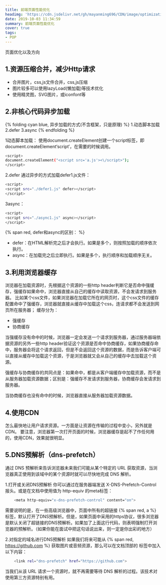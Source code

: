 ```yaml
---
title: 前端页面性能优化
headimg: 'https://cdn.jsdelivr.net/gh/mayanming696/CDN/image/optimization.png'
date: 2019-10-03 11:34:59
summary: 前端页面性能优化
cover: true
tags:
- POP
---
```


页面优化以及方向

<!-- more -->

## 1.资源压缩合并，减少Http请求
- 合并图片，css,js文件合并，css,js压缩
- 图片较多可以使用lazyLoad(懒加载)等技术优化
- 使用精灵图，SVG图片，或iconfont等

## 2.非核心代码异步加载

{% folding cyan blue, 异步加载的方式(不含框架，只是原理) %}
1.动态脚本加载
2.defer
3.async
{% endfolding %}

1动态脚本加载：
使用document.createElement创建一个script标签，即document.createElement‘script′，在需要的时候调用。

``` bash
<script>
document.createElement("<script src='a.js'><\/script>");
</script>
``` 

2.defer
通过异步的方式加载defer1.js文件：

``` bash
<script>
<script src="./defer1.js" defer></script>
</script>
``` 

3async：

``` bash
<script>
<script src="./async1.js" async></script>
</script>
``` 

{% span red, defer和async的区别： %}
- defer：在HTML解析完之后才会执行。如果是多个，则按照加载的顺序依次执行。
- async：在加载完之后立即执行。如果是多个，执行顺序和加载顺序无关。

## 3.利用浏览器缓存

浏览器在加载资源时，先根据这个资源的一些http header判断它是否命中强缓存，强缓存如果命中，浏览器直接从自己的缓存中读取资源，不会发请求到服务器。
比如某个css文件，如果浏览器在加载它所在的网页时，这个css文件的缓存配置命中了强缓存，浏览器就直接从缓存中加载这个css，连请求都不会发送到网页所在服务器；
缓存分为：
- 强缓存
- 协商缓存

当强缓存没有命中的时候，浏览器一定会发送一个请求到服务器，通过服务器端依据资源的另外一些http header验证这个资源是否命中协商缓存，如果协商缓存命中，服务器会将这个请求返回，但是不会返回这个资源的数据，而是告诉客户端可以直接从缓存中加载这个资源，于是浏览器就又会从自己的缓存中去加载这个资源。

强缓存与协商缓存的共同点是：如果命中，都是从客户端缓存中加载资源，而不是从服务器加载资源数据；区别是：强缓存不发请求到服务器，协商缓存会发请求到服务器。

当协商缓存也没有命中的时候，浏览器直接从服务器加载资源数据。

## 4.使用CDN

怎么最快地让用户请求资源。一方面是让资源在传输的过程中变小，另外就是CDN。
要注意，浏览器第一次打开页面的时候，浏览器缓存是起不了作任何用的，使用CDN，效果就很明显。

## 5.DNS预解析（dns-prefetch）

通过 DNS 预解析来告诉浏览器未来我们可能从某个特定的 URL 获取资源，当浏览器真正使用到该域中的某个资源时就可以尽快地完成 DNS 解析。

1.打开或关闭DNS预解析
你可以通过在服务器端发送 X-DNS-Prefetch-Control 报头。或是在文档中使用值为 http-equiv 的meta标签：

``` bash
    <meta http-equiv="x-dns-prefetch-control" content="on">
``` 

需要说明的是，在一些高级浏览器中，页面中所有的超链接 {% span red, a %} 标签，默认打开了DNS预解析。但是，如果页面中采用的https协议，很多浏览器是默认关闭了超链接的DNS预解析。如果加了上面这行代码，则表明强制打开浏览器的预解析。（如果你能在面试中把这句话说出来，则一定是你出彩的地方）

2.对指定的域名进行DNS预解析
如果我们将来可能从  {% span red, https://github.com %} 获取图片或音频资源，那么可以在文档顶部的 标签中加入以下内容：

``` bash
    <link rel="dns-prefetch" href="https://github.com">
``` 

当我们从该 URL 请求一个资源时，就不再需要等待 DNS 解析的过程。该技术对使用第三方资源特别有用。    